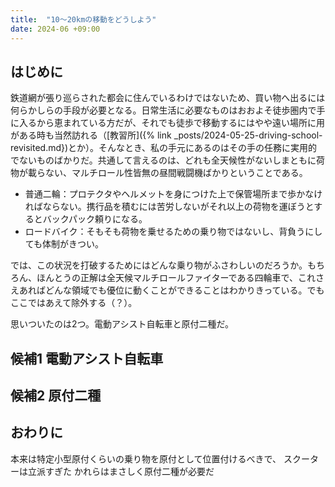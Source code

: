 ```yaml
---
title:  "10〜20kmの移動をどうしよう"
date: 2024-06 +09:00
---
```


## はじめに

鉄道網が張り巡らされた都会に住んでいるわけではないため、買い物へ出るには何らかしらの手段が必要となる。日常生活に必要なものはおおよそ徒歩圏内で手に入るから恵まれている方だが、それでも徒歩で移動するにはやや遠い場所に用がある時も当然訪れる（[教習所]({% link _posts/2024-05-25-driving-school-revisited.md})とか）。そんなとき、私の手元にあるのはその手の任務に実用的でないものばかりだ。共通して言えるのは、どれも全天候性がないしまともに荷物が載らない、マルチロール性皆無の昼間戦闘機ばかりということである。

- 普通二輪：プロテクタやヘルメットを身につけた上で保管場所まで歩かなければならない。携行品を積むには苦労しないがそれ以上の荷物を運ぼうとするとバックパック頼りになる。
- ロードバイク：そもそも荷物を乗せるための乗り物ではないし、背負うにしても体制がきつい。

では、この状況を打破するためにはどんな乗り物がふさわしいのだろうか。もちろん、ほんとうの正解は全天候マルチロールファイターである四輪車で、これさえあればどんな領域でも優位に動くことができることはわかりきっている。でもここではあえて除外する（？）。

思いついたのは2つ。電動アシスト自転車と原付二種だ。

## 候補1 電動アシスト自転車




## 候補2 原付二種

## おわりに

本来は特定小型原付くらいの乗り物を原付として位置付けるべきで、
スクーターは立派すぎた
かれらはまさしく原付二種が必要だ
